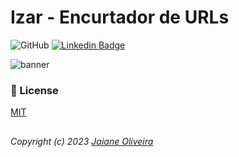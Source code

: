 # Izar - Encurtador de URLs


![GitHub](https://img.shields.io/github/license/jaianeoliveira/crater)
[![Linkedin Badge](https://img.shields.io/badge/-Testar-66179D?labelColor=66179D&link=https://izr.vercel.app/)](https://izr.vercel.app/) 

![banner](https://github.com/JaianeOliveira/crater/assets/82323559/9455fb65-814c-416a-9863-a5d1baf49129)

### 🔑 License
[MIT](https://github.com/JaianeOliveira/crater/blob/main/LICENSE)

##
###### *Copyright (c) 2023 [Jaiane Oliveira](https://github.com/jaianeoliveira)*
